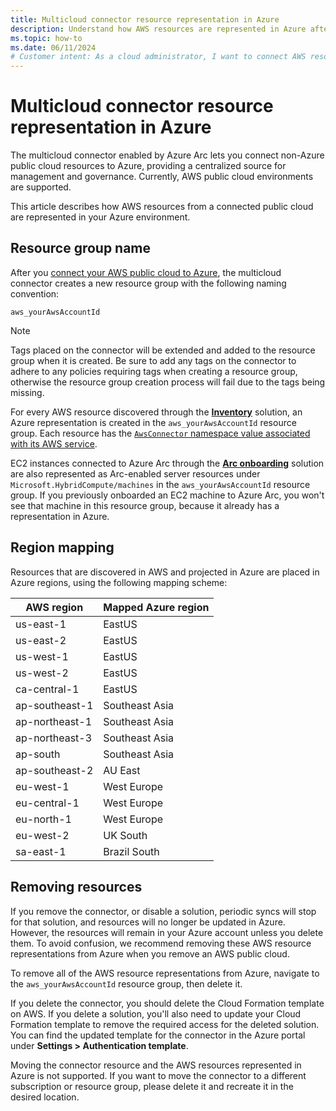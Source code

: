 ```yaml
---
title: Multicloud connector resource representation in Azure
description: Understand how AWS resources are represented in Azure after they're added through the multicloud connector enabled by Azure Arc.
ms.topic: how-to
ms.date: 06/11/2024
# Customer intent: As a cloud administrator, I want to connect AWS resources to Azure through a multicloud connector, so that I can manage and govern all my cloud resources from a centralized platform.
---
```


# Multicloud connector resource representation in Azure

The multicloud connector enabled by Azure Arc lets you connect non-Azure public cloud resources to Azure, providing a centralized source for management and governance. Currently, AWS public cloud environments are supported.

This article describes how AWS resources from a connected public cloud are represented in your Azure environment.

## Resource group name

After you [connect your AWS public cloud to Azure](connect-to-aws.md), the multicloud connector creates a new resource group with the following naming convention:

`aws_yourAwsAccountId`

> [!NOTE]
> Tags placed on the connector will be extended and added to the resource group when it is created. Be sure to add any tags on the connector to adhere to any policies requiring tags when creating a resource group, otherwise the resource group creation process will fail due to the tags being missing.

For every AWS resource discovered through the **[Inventory](view-multicloud-inventory.md)** solution, an Azure representation is created in the `aws_yourAwsAccountId` resource group. Each resource has the [`AwsConnector` namespace value associated with its AWS service](view-multicloud-inventory.md#supported-aws-services).

EC2 instances connected to Azure Arc through the **[Arc onboarding](onboard-multicloud-vms-arc.md)** solution are also represented as Arc-enabled server resources under `Microsoft.HybridCompute/machines` in the `aws_yourAwsAccountId` resource group. If you previously onboarded an EC2 machine to Azure Arc, you won't see that machine in this resource group, because it already has a representation in Azure.

## Region mapping

Resources that are discovered in AWS and projected in Azure are placed in Azure regions, using the following mapping scheme:

|AWS region |Mapped Azure region |
|--|--|
|us-east-1 | EastUS |
|us-east-2 | EastUS |
|us-west-1 | EastUS |
|us-west-2 | EastUS |
|ca-central-1 | EastUS |
|ap-southeast-1 | Southeast Asia |
|ap-northeast-1 | Southeast Asia |
|ap-northeast-3 | Southeast Asia |
|ap-south | Southeast Asia |
|ap-southeast-2 | AU East |
|eu-west-1 | West Europe |
|eu-central-1 | West Europe |
|eu-north-1 | West Europe |
|eu-west-2 | UK South |
|sa-east-1 | Brazil South |

## Removing resources

If you remove the connector, or disable a solution, periodic syncs will stop for that solution, and resources will no longer be updated in Azure. However, the resources will remain in your Azure account unless you delete them. To avoid confusion, we recommend removing these AWS resource representations from Azure when you remove an AWS public cloud.

To remove all of the AWS resource representations from Azure, navigate to the `aws_yourAwsAccountId` resource group, then delete it.

If you delete the connector, you should delete the Cloud Formation template on AWS. If you delete a solution, you'll also need to update your Cloud Formation template to remove the required access for the deleted solution. You can find the updated template for the connector in the Azure portal under **Settings > Authentication template**.

Moving the connector resource and the AWS resources represented in Azure is not supported. If you want to move the connector to a different subscription or resource group, please delete it and recreate it in the desired location. 

